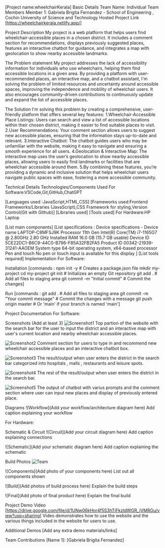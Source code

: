 [Project name:wheelchairKerala] 
Basic Details
Team Name: Individual
Team Members
Member 1: Gabriela Brigita Fernandez - School of Engineering , Cochin University of Science and Technology
Hosted Project Link
[https://wheelchairkerala.netlify.app/]

Project Description
My project is a web platform that helps users find wheelchair-accessible places in a chosen district. It includes a comment section for recommendations, displays previously suggested places, features an interactive chatbot for guidance, and integrates a map with geolocation to show nearby accessible landmarks.

The Problem statement
My project addresses the lack of accessibility information for individuals who use wheelchairs, helping them find accessible locations in a given area. By providing a platform with user-recommended places, an interactive map, and a chatbot assistant, I'm solving the problem of limited resources and uncertainty around accessible spaces, improving the independence and mobility of wheelchair users. It also encourages community-driven contributions to continuously update and expand the list of accessible places.

The Solution
I'm solving this problem by creating a comprehensive, user-friendly platform that offers several key features:
1.Wheelchair-Accessible Place Listings: Users can search and view a list of accessible locations within their chosen district, making it easier to find suitable places to visit.
2.User Recommendations: Your comment section allows users to suggest new accessible places, ensuring that the information stays up-to-date and relevant.
3.Interactive Chatbot: The chatbot guides users who may be unfamiliar with the website, making it easy to navigate and ensuring a smooth experience for all users.
4.Geolocation & Interactive Map: The interactive map uses the user’s geolocation to show nearby accessible places, allowing users to easily find landmarks or facilities that are wheelchair accessible around them.
5.By combining these features, you’re providing a dynamic and inclusive solution that helps wheelchair users navigate public spaces with ease, fostering a more accessible community.

Technical Details
Technologies/Components Used
For Software:VSCode,Git,GitHub,ChatGPT

[Languages used :JavaScript,HTML,CSS]
[Frameworks used:Frontend Frameworks/Libraries (JavaScript),CSS Framework for styling,Version Control(Git with Github)]
[Libraries used]
[Tools used]
For Hardware:HP Laptop

[List main components]
[List specifications : Device specifications - Device name	LAPTOP-C8MFSJ9K
Processor	11th Gen Intel(R) Core(TM) i7-1165G7 @ 2.80GHz   2.80 GHz
Installed RAM	16.0 GB (15.7 GB usable)
Device ID	5CE22DC1-B6C9-44C0-B796-F85A32FB2FA5
Product ID	00342-21939-31241-AAOEM
System type	64-bit operating system, x64-based processor
Pen and touch	No pen or touch input is available for this display
]
[List tools required]
Implementation
For Software:

Installation
[commands : npm init -y  # Creates a package.json file
mkdir my-project
cd my-project git init  # Initializes an empty Git repository
git add .  # Add all files to staging area
git commit -m "Initial commit"  # Commit the changes]

Run
[commands : git add .  # Add all files to staging area
git commit -m "Your commit message"  # Commit the changes with a message
git push origin master  # Or 'main' if your branch is named 'main']

Project Documentation
For Software:

Screenshots (Add at least 3)
![Screenshot1]("C:\Users\gaby1\OneDrive\Desktop\Hackathon\images\PageTop.png") Top partion of the website with the search bar for the user to input the district and an interactive map with user's current location and nearby wheelchair accessible places.

![Screenshot2]("C:\Users\gaby1\OneDrive\Desktop\Hackathon\images\PageBottom.png") Comment section for users to type in and recommend new wheelchair accessible places and an interactive chatbot box.

![Screenshot3]("C:\Users\gaby1\OneDrive\Desktop\Hackathon\images\PageTop1.png") The result/output when user enters the district in the search bar categorized into hospitals , malls , restaurants and leisure spots.

![Screenshot4]("C:\Users\gaby1\OneDrive\Desktop\Hackathon\images\PageTop2.png") The  rest of the result/output when user enters the district in the search bar.

![Screenshot5]("C:\Users\gaby1\OneDrive\Desktop\Hackathon\images\PageBottom1.png") The output of chatbot with varius prompts and the comment section where user can input new places and display of previously entered place.


Diagrams
![Workflow](Add your workflow/architecture diagram here) Add caption explaining your workflow

For Hardware:

Schematic & Circuit
![Circuit](Add your circuit diagram here) Add caption explaining connections

![Schematic](Add your schematic diagram here) Add caption explaining the schematic

Build Photos
![Team]("C:\Users\gaby1\OneDrive\Desktop\Hackathon\images\Gabriela.jpg")

![Components](Add photo of your components here) List out all components shown

![Build](Add photos of build process here) Explain the build steps

![Final](Add photo of final product here) Explain the final build

Project Demo
Video
[https://drive.google.com/file/d/1UNw06kHnr4f5S3hTiFkzIdWGR_jVMRGu/view?usp=sharing] Video demonstrates how to use the website and the various things included in the website for users to use.

Additional Demos
[Add any extra demo materials/links]

Team Contributions
[Name 1]: [Gabriela Brigita Fernandez]